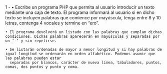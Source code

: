 1 - • Escribe un programa PHP que permita al usuario introducir un texto mediante una caja de texto. El programa informará al usuario si en dicho texto se incluyen 
      palabras que comience por mayúscula, tenga entre 8 y 10 letras, contenga 4 vocales y termine en “ero”.

    • El programa devolverá un listado con las palabras que cumplan dichas condiciones. Dichas palabras aparecerán en mayúsculas y separadas por un ‘-‘ y sin repetirse.

    • Se listarán ordenadas de mayor a menor longitud y si hay palabras de igual longitud se ordenarán en orden alfabético. Podemos asumir que las palabras pueden estar 
      separadas por blancos, carácter de nueva línea, tabuladores, puntos, comas, dos puntos y punto y coma.